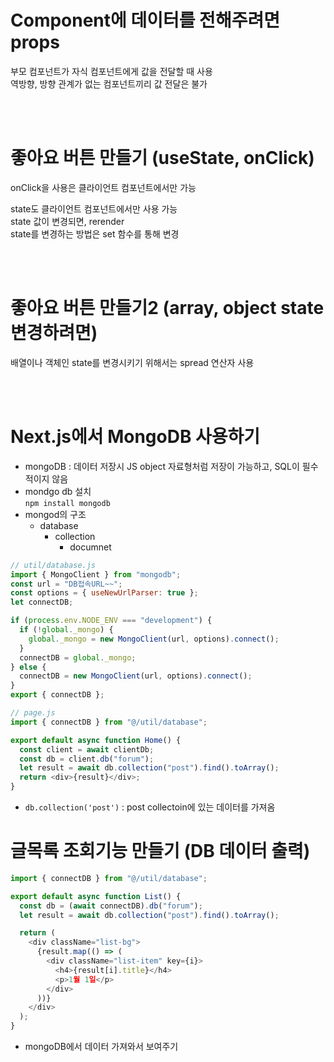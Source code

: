 # Component에 데이터를 전해주려면 props

부모 컴포넌트가 자식 컴포넌트에게 값을 전달할 때 사용 <br>
역방향, 방향 관계가 없는 컴포넌트끼리 값 전달은 불가

<br>
<br>

# 좋아요 버튼 만들기 (useState, onClick)

onClick을 사용은 클라이언트 컴포넌트에서만 가능 <br>

state도 클라이언트 컴포넌트에서만 사용 가능 <br>
state 값이 변경되면, rerender <br>
state를 변경하는 방법은 set 함수를 통해 변경

<br>
<br>

# 좋아요 버튼 만들기2 (array, object state 변경하려면)

배열이나 객체인 state를 변경시키기 위해서는 spread 연산자 사용

<br>
<br>

# Next.js에서 MongoDB 사용하기

- mongoDB : 데이터 저장시 JS object 자료형처럼 저장이 가능하고, SQL이 필수적이지 않음
- mondgo db 설치 <br>
  `npm install mongodb`
- mongod의 구조
  - database
    - collection
      - documnet

```js
// util/database.js
import { MongoClient } from "mongodb";
const url = "DB접속URL~~";
const options = { useNewUrlParser: true };
let connectDB;

if (process.env.NODE_ENV === "development") {
  if (!global._mongo) {
    global._mongo = new MongoClient(url, options).connect();
  }
  connectDB = global._mongo;
} else {
  connectDB = new MongoClient(url, options).connect();
}
export { connectDB };
```

```js
// page.js
import { connectDB } from "@/util/database";

export default async function Home() {
  const client = await clientDb;
  const db = client.db("forum");
  let result = await db.collection("post").find().toArray();
  return <div>{result}</div>;
}
```

- `db.collection('post')` : post collectoin에 있는 데이터를 가져옴

# 글목록 조회기능 만들기 (DB 데이터 출력)

```js
import { connectDB } from "@/util/database";

export default async function List() {
  const db = (await connectDB).db("forum");
  let result = await db.collection("post").find().toArray();

  return (
    <div className="list-bg">
      {result.map(() => (
        <div className="list-item" key={i}>
          <h4>{result[i].title}</h4>
          <p>1월 1일</p>
        </div>
      ))}
    </div>
  );
}
```

- mongoDB에서 데이터 가져와서 보여주기
